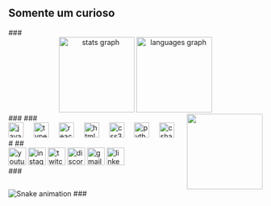 <h2 align="left">Somente um curioso</h2> ### <div align="center"> <img src="https://github-readme-stats.vercel.app/api?username=joaqmiu&hide_title=false&hide_rank= false&show_icons=true&include_all_commits=true&count_private=true&disable_animations=false&theme=dracula&locale=en&hide_border=false" height="150" alt="stats graph" /> <img src="https://github-readme-stats.vercel.app/api/ top-langs?username=joaqmiu&locale=en&hide_title=false&layout=compact&card_width=320&langs_count=5&theme=dracula&hide_border=false" height="150" alt="languages graph" /> </div> ### <img align="right" height="150" src="https://i.imgflip.com/65efzo.gif" / > ### <div align="left"> <img src="https://cdn.jsdelivr.net/gh/devicons/devicon/icons/javascript/javascript-original.svg" height="30" alt= "javascript logo" /> <img width="12" /> <img src="https://cdn.jsdelivr.net/gh/devicons/devicon/icons/typescript/typescript-original.svg" height="30 " alt="typescript logo" /> <img width="12" /> <img src="https://cdn.jsdelivr.net/gh/devicons/devicon/icons/react/react-original.svg" height="30" alt="react logo" /> <img width="12" / > <img src="https://cdn.jsdelivr.net/gh/devicons/devicon/icons/html5/html5-original.svg" height="30" alt="html5 logo" /> <img width=" 12" /> <img src="https://cdn.jsdelivr.net/gh/devicons/devicon/icons/css3/css3-original.svg" height="30" alt="css3 logo" /> <img width="12" /> <img src="https://cdn.jsdelivr.net/gh/devicons/devicon/icons/python/python-original.svg" height="30" alt="python logo" /> <img width="12" / > <img src="https://cdn.jsdelivr.net/gh/devicons/devicon/icons/csharp/csharp-original.svg" height="30" alt="csharp logo" /> </div> # ## <div align="left"> <img src="https://img.shields.io/static/v1?message=Youtube&logo=youtube&label=&color=FF0000&logoColor=white&labelColor=&style=for-the-badge" height ="35" alt="youtube logo" /> <img src="https://img.shields.io/static/v1?message=Instagram&logo=instagram&label=&color=E4405F&logoColor=white&labelColor=&style=for-the-badge" height="35" alt="instagram logo" /> <img src="https://img.shields.io/static/v1?message=Twitch&logo=twitch&label=&color=9146FF&logoColor=white&labelColor=&style=for-the-badge" height="35" alt="twitch logo" /> <img src="https://img.shields.io/static/v1?message=Discord&logo=discord&label=&color=7289DA&logoColor=white&labelColor=&style=for-the-badge" height="35" alt="discord soon" />
  <img src="https://img.shields.io/static/v1?message=Gmail&logo=gmail&label=&color=D14836&logoColor=white&labelColor=&style=for-the-badge" height="35" alt="gmail logo" /> <img src="https://img.shields.io/static/v1?message=LinkedIn&logo=linkedin&label=&color=0077B5&logoColor=white&labelColor=&style=for-the-badge" height="35" alt="linkedin logo" /> </div> ### <br clear="both"> <img src="https://raw.githubusercontent.com/joaqmiu/joaqmiu/output/snake.svg" alt="Snake animation" /> ###
 
